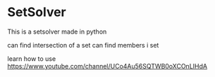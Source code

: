 # SetSolver

This is a setsolver made in python

can find intersection of a set
can find members i set

learn how  to use
https://www.youtube.com/channel/UCo4Au56SQTWB0oXCOnLIHdA

